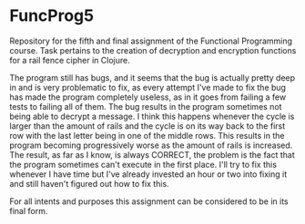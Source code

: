 # FuncProg5
Repository for the fifth and final assignment of the Functional Programming course. Task pertains to the creation of decryption and encryption functions for a rail fence cipher in Clojure. 

The program still has bugs, and it seems that the bug is actually pretty deep in and is very problematic to fix, as every attempt I've made to fix the bug has made the program completely useless, as in it goes from failing a few tests to failing all of them. The bug results in the program sometimes not being able to decrypt a message. I think this happens whenever the cycle is larger than the amount of rails and the cycle is on its way back to the first row with the last letter being in one of the middle rows. This results in the program becoming progressively worse as the amount of rails is increased. The result, as far as I know, is always CORRECT, the problem is the fact that the program sometimes can't execute in the first place. I'll try to fix this whenever I have time but I've already invested an hour or two into fixing it and still haven't figured out how to fix this.

For all intents and purposes this assignment can be considered to be in its final form.
